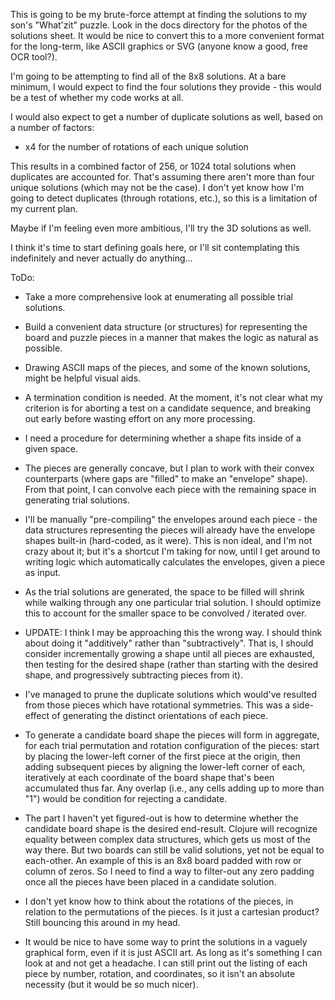 This is going to be my brute-force attempt at finding the solutions to my son's
"What'zit" puzzle.  Look in the docs directory for the photos of the solutions
sheet.  It would be nice to convert this to a more convenient format for the
long-term, like ASCII graphics or SVG (anyone know a good, free OCR tool?).

I'm going to be attempting to find all of the 8x8 solutions.  At a bare
minimum, I would expect to find the four solutions they provide - this would be
a test of whether my code works at all.

I would also expect to get a number of duplicate solutions as well, based on a
number of factors:

 - x4 for the number of rotations of each unique solution

This results in a combined factor of 256, or 1024 total solutions when
duplicates are accounted for.  That's assuming there aren't more than four
unique solutions (which may not be the case).  I don't yet know how I'm going
to detect duplicates (through rotations, etc.), so this is a limitation of my
current plan.

Maybe if I'm feeling even more ambitious, I'll try the 3D solutions as well.

I think it's time to start defining goals here, or I'll sit
contemplating this indefinitely and never actually do anything...

ToDo:

 - Take a more comprehensive look at enumerating all possible trial
   solutions.

 - Build a convenient data structure (or structures) for representing
   the board and puzzle pieces in a manner that makes the logic as
   natural as possible.

 - Drawing ASCII maps of the pieces, and some of the known solutions,
   might be helpful visual aids.

 - A termination condition is needed.  At the moment, it's not clear
   what my criterion is for aborting a test on a candidate sequence,
   and breaking out early before wasting effort on any more
   processing.

 - I need a procedure for determining whether a shape fits inside of a
   given space.

 - The pieces are generally concave, but I plan to work with their
   convex counterparts (where gaps are "filled" to make an "envelope"
   shape).  From that point, I can convolve each piece with the
   remaining space in generating trial solutions.

 - I'll be manually "pre-compiling" the envelopes around each piece -
   the data structures representing the pieces will already have the
   envelope shapes built-in (hard-coded, as it were).  This is non
   ideal, and I'm not crazy about it; but it's a shortcut I'm taking
   for now, until I get around to writing logic which automatically
   calculates the envelopes, given a piece as input.

 - As the trial solutions are generated, the space to be filled will
   shrink while walking through any one particular trial solution.  I
   should optimize this to account for the smaller space to be
   convolved / iterated over.

 - UPDATE: I think I may be approaching this the wrong way.  I should
   think about doing it "additively" rather than "subtractively".
   That is, I should consider incrementally growing a shape until all
   pieces are exhausted, then testing for the desired shape (rather
   than starting with the desired shape, and progressively subtracting
   pieces from it).

 - I've managed to prune the duplicate solutions which would've
   resulted from those pieces which have rotational symmetries.  This
   was a side-effect of generating the distinct orientations of each
   piece.

 - To generate a candidate board shape the pieces will form in
   aggregate, for each trial permutation and rotation configuration of
   the pieces: start by placing the lower-left corner of the first
   piece at the origin, then adding subsequent pieces by aligning the
   lower-left corner of each, iteratively at each coordinate of the
   board shape that's been accumulated thus far.  Any overlap (i.e.,
   any cells adding up to more than "1") would be condition for
   rejecting a candidate.

 - The part I haven't yet figured-out is how to determine whether the
   candidate board shape is the desired end-result.  Clojure will
   recognize equality between complex data structures, which gets us
   most of the way there.  But two boards can still be valid
   solutions, yet not be equal to each-other.  An example of this is
   an 8x8 board padded with row or column of zeros.  So I need to find
   a way to filter-out any zero padding once all the pieces have been
   placed in a candidate solution.

 - I don't yet know how to think about the rotations of the pieces, in
   relation to the permutations of the pieces.  Is it just a cartesian
   product?  Still bouncing this around in my head.

 - It would be nice to have some way to print the solutions in a
   vaguely graphical form, even if it is just ASCII art.  As long as
   it's something I can look at and not get a headache.  I can still
   print out the listing of each piece by number, rotation, and
   coordinates, so it isn't an absolute necessity (but it would be so
   much nicer).
